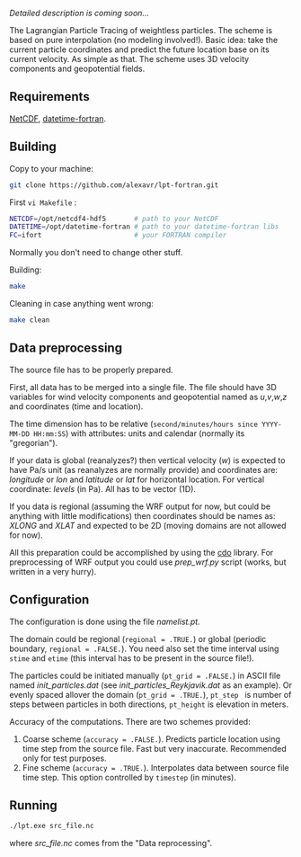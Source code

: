 *Detailed description is coming soon...*



The Lagrangian Particle Tracing of weightless particles. The scheme is based on pure interpolation (no modeling involved!). Basic idea: take the current particle coordinates and predict the future location base on its current velocity. As simple as that. The scheme uses 3D velocity components and geopotential fields.

## Requirements

[NetCDF](https://www.unidata.ucar.edu/), [datetime-fortran](https://github.com/wavebitscientific/datetime-fortran).

## Building 

Copy to your machine:

```bash
git clone https://github.com/alexavr/lpt-fortran.git
```

First `vi Makefile` :

```bash
NETCDF=/opt/netcdf4-hdf5       # path to your NetCDF
DATETIME=/opt/datetime-fortran # path to your datetime-fortran libs
FC=ifort                       # your FORTRAN compiler
```

Normally you don't need to change other stuff.

Building:

```bash
make
```

Cleaning in case anything went wrong:

```bash
make clean
```

## Data preprocessing

The  source file has to be properly prepared. 

First, all data has to be merged into a single file. The file should have 3D variables for wind velocity components and geopotential named as *u*,*v*,*w*,*z* and coordinates (time and location). 

The time dimension has to be relative (`second/minutes/hours since YYYY-MM-DD HH:mm:SS`) with attributes: units and calendar (normally its "gregorian").

If your data is global (reanalyzes?) then vertical velocity (*w*) is expected to have Pa/s unit (as reanalyzes are normally provide) and coordinates are: *longitude* or *lon* and *latitude* or *lat* for horizontal location. For vertical coordinate: *levels* (in Pa). All has to be vector (1D).

If you data is regional (assuming the WRF output for now, but could be anything with little modifications) then coordinates should be names as: *XLONG* and *XLAT* and expected to be 2D (moving domains are not allowed for now). 

All this preparation could be accomplished by using the [cdo](https://code.mpimet.mpg.de/projects/cdo/) library. For preprocessing of WRF output you could use *prep_wrf.py* script (works, but written in a very hurry). 

## Configuration

The configuration is done using the file *namelist.pt*.

The domain could be regional (`regional = .TRUE.`) or global (periodic boundary, `regional = .FALSE.`). You need also set the time interval using `stime` and `etime` (this interval has to be present in the source file!).

The particles could be initiated manually (`pt_grid = .FALSE.`) in ASCII file named *init_particles.dat* (see *init_particles_Reykjavik.dat* as an example). Or evenly spaced allover the domain (`pt_grid = .TRUE.`), `pt_step ` is number of steps between particles in both directions, `pt_height` is elevation in meters. 

Accuracy of the computations. There are two schemes provided: 

1. Coarse scheme (`accuracy = .FALSE.`). Predicts particle location using time step from the source file. Fast but very inaccurate. Recommended only for test purposes. 
2. Fine scheme (`accuracy = .TRUE.`). Interpolates data between source file time step. This option controlled by `timestep` (in minutes).

## Running

```bash
./lpt.exe src_file.nc
```

where *src_file.nc* comes from the "Data reprocessing".



